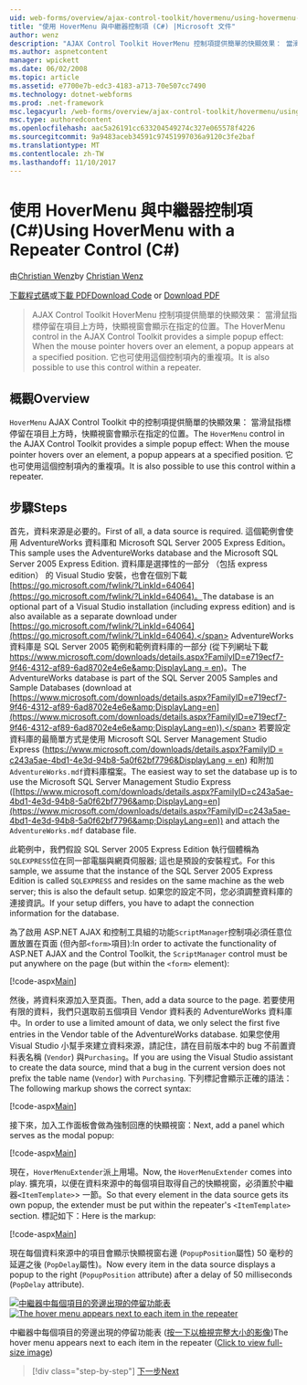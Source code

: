 ```yaml
---
uid: web-forms/overview/ajax-control-toolkit/hovermenu/using-hovermenu-with-a-repeater-control-cs
title: "使用 HoverMenu 與中繼器控制項 (C#) |Microsoft 文件"
author: wenz
description: "AJAX Control Toolkit HoverMenu 控制項提供簡單的快顯效果： 當滑鼠指標停留在項目上方時，快顯視窗會顯示在 specifi..."
ms.author: aspnetcontent
manager: wpickett
ms.date: 06/02/2008
ms.topic: article
ms.assetid: e7700e7b-edc3-4183-a713-70e507cc7490
ms.technology: dotnet-webforms
ms.prod: .net-framework
msc.legacyurl: /web-forms/overview/ajax-control-toolkit/hovermenu/using-hovermenu-with-a-repeater-control-cs
msc.type: authoredcontent
ms.openlocfilehash: aac5a26191cc633204549274c327e065578f4226
ms.sourcegitcommit: 9a9483aceb34591c97451997036a9120c3fe2baf
ms.translationtype: MT
ms.contentlocale: zh-TW
ms.lasthandoff: 11/10/2017
---
```

<a name="using-hovermenu-with-a-repeater-control-c"></a><span data-ttu-id="8dbf1-103">使用 HoverMenu 與中繼器控制項 (C#)</span><span class="sxs-lookup"><span data-stu-id="8dbf1-103">Using HoverMenu with a Repeater Control (C#)</span></span>
====================
<span data-ttu-id="8dbf1-104">由[Christian Wenz](https://github.com/wenz)</span><span class="sxs-lookup"><span data-stu-id="8dbf1-104">by [Christian Wenz](https://github.com/wenz)</span></span>

<span data-ttu-id="8dbf1-105">[下載程式碼](http://download.microsoft.com/download/b/0/6/b06fe835-5b8f-4c00-aef8-062c19d75b95/HoverMenu1.cs.zip)或[下載 PDF](http://download.microsoft.com/download/b/6/a/b6ae89ee-df69-4c87-9bfb-ad1eb2b23373/hovermenu1CS.pdf)</span><span class="sxs-lookup"><span data-stu-id="8dbf1-105">[Download Code](http://download.microsoft.com/download/b/0/6/b06fe835-5b8f-4c00-aef8-062c19d75b95/HoverMenu1.cs.zip) or [Download PDF](http://download.microsoft.com/download/b/6/a/b6ae89ee-df69-4c87-9bfb-ad1eb2b23373/hovermenu1CS.pdf)</span></span>

> <span data-ttu-id="8dbf1-106">AJAX Control Toolkit HoverMenu 控制項提供簡單的快顯效果： 當滑鼠指標停留在項目上方時，快顯視窗會顯示在指定的位置。</span><span class="sxs-lookup"><span data-stu-id="8dbf1-106">The HoverMenu control in the AJAX Control Toolkit provides a simple popup effect: When the mouse pointer hovers over an element, a popup appears at a specified position.</span></span> <span data-ttu-id="8dbf1-107">它也可使用這個控制項內的重複項。</span><span class="sxs-lookup"><span data-stu-id="8dbf1-107">It is also possible to use this control within a repeater.</span></span>


## <a name="overview"></a><span data-ttu-id="8dbf1-108">概觀</span><span class="sxs-lookup"><span data-stu-id="8dbf1-108">Overview</span></span>

<span data-ttu-id="8dbf1-109">`HoverMenu` AJAX Control Toolkit 中的控制項提供簡單的快顯效果： 當滑鼠指標停留在項目上方時，快顯視窗會顯示在指定的位置。</span><span class="sxs-lookup"><span data-stu-id="8dbf1-109">The `HoverMenu` control in the AJAX Control Toolkit provides a simple popup effect: When the mouse pointer hovers over an element, a popup appears at a specified position.</span></span> <span data-ttu-id="8dbf1-110">它也可使用這個控制項內的重複項。</span><span class="sxs-lookup"><span data-stu-id="8dbf1-110">It is also possible to use this control within a repeater.</span></span>

## <a name="steps"></a><span data-ttu-id="8dbf1-111">步驟</span><span class="sxs-lookup"><span data-stu-id="8dbf1-111">Steps</span></span>

<span data-ttu-id="8dbf1-112">首先，資料來源是必要的。</span><span class="sxs-lookup"><span data-stu-id="8dbf1-112">First of all, a data source is required.</span></span> <span data-ttu-id="8dbf1-113">這個範例會使用 AdventureWorks 資料庫和 Microsoft SQL Server 2005 Express Edition。</span><span class="sxs-lookup"><span data-stu-id="8dbf1-113">This sample uses the AdventureWorks database and the Microsoft SQL Server 2005 Express Edition.</span></span> <span data-ttu-id="8dbf1-114">資料庫是選擇性的一部分 （包括 express edition） 的 Visual Studio 安裝，也會在個別下載[https://go.microsoft.com/fwlink/?LinkId=64064](https://go.microsoft.com/fwlink/?LinkId=64064)。</span><span class="sxs-lookup"><span data-stu-id="8dbf1-114">The database is an optional part of a Visual Studio installation (including express edition) and is also available as a separate download under [https://go.microsoft.com/fwlink/?LinkId=64064](https://go.microsoft.com/fwlink/?LinkId=64064).</span></span> <span data-ttu-id="8dbf1-115">AdventureWorks 資料庫是 SQL Server 2005 範例和範例資料庫的一部分 (從下列網址下載[https://www.microsoft.com/downloads/details.aspx?FamilyID=e719ecf7-9f46-4312-af89-6ad8702e4e6e&amp;DisplayLang = en](https://www.microsoft.com/downloads/details.aspx?FamilyID=e719ecf7-9f46-4312-af89-6ad8702e4e6e&amp;DisplayLang=en))。</span><span class="sxs-lookup"><span data-stu-id="8dbf1-115">The AdventureWorks database is part of the SQL Server 2005 Samples and Sample Databases (download at [https://www.microsoft.com/downloads/details.aspx?FamilyID=e719ecf7-9f46-4312-af89-6ad8702e4e6e&amp;DisplayLang=en](https://www.microsoft.com/downloads/details.aspx?FamilyID=e719ecf7-9f46-4312-af89-6ad8702e4e6e&amp;DisplayLang=en)).</span></span> <span data-ttu-id="8dbf1-116">若要設定資料庫的最簡單方式是使用 Microsoft SQL Server Management Studio Express ([https://www.microsoft.com/downloads/details.aspx?FamilyID = c243a5ae-4bd1-4e3d-94b8-5a0f62bf7796&amp;DisplayLang = en](https://www.microsoft.com/downloads/details.aspx?FamilyID=c243a5ae-4bd1-4e3d-94b8-5a0f62bf7796&amp;DisplayLang=en)) 和附加`AdventureWorks.mdf`資料庫檔案。</span><span class="sxs-lookup"><span data-stu-id="8dbf1-116">The easiest way to set the database up is to use the Microsoft SQL Server Management Studio Express ([https://www.microsoft.com/downloads/details.aspx?FamilyID=c243a5ae-4bd1-4e3d-94b8-5a0f62bf7796&amp;DisplayLang=en](https://www.microsoft.com/downloads/details.aspx?FamilyID=c243a5ae-4bd1-4e3d-94b8-5a0f62bf7796&amp;DisplayLang=en)) and attach the `AdventureWorks.mdf` database file.</span></span>

<span data-ttu-id="8dbf1-117">此範例中，我們假設 SQL Server 2005 Express Edition 執行個體稱為`SQLEXPRESS`位在同一部電腦與網頁伺服器; 這也是預設的安裝程式。</span><span class="sxs-lookup"><span data-stu-id="8dbf1-117">For this sample, we assume that the instance of the SQL Server 2005 Express Edition is called `SQLEXPRESS` and resides on the same machine as the web server; this is also the default setup.</span></span> <span data-ttu-id="8dbf1-118">如果您的設定不同，您必須調整資料庫的連接資訊。</span><span class="sxs-lookup"><span data-stu-id="8dbf1-118">If your setup differs, you have to adapt the connection information for the database.</span></span>

<span data-ttu-id="8dbf1-119">為了啟用 ASP.NET AJAX 和控制工具組的功能`ScriptManager`控制項必須任意位置放置在頁面 (但內部`<form>`項目):</span><span class="sxs-lookup"><span data-stu-id="8dbf1-119">In order to activate the functionality of ASP.NET AJAX and the Control Toolkit, the `ScriptManager` control must be put anywhere on the page (but within the `<form>` element):</span></span>

[!code-aspx[Main](using-hovermenu-with-a-repeater-control-cs/samples/sample1.aspx)]

<span data-ttu-id="8dbf1-120">然後，將資料來源加入至頁面。</span><span class="sxs-lookup"><span data-stu-id="8dbf1-120">Then, add a data source to the page.</span></span> <span data-ttu-id="8dbf1-121">若要使用有限的資料，我們只選取前五個項目 Vendor 資料表的 AdventureWorks 資料庫中。</span><span class="sxs-lookup"><span data-stu-id="8dbf1-121">In order to use a limited amount of data, we only select the first five entries in the Vendor table of the AdventureWorks database.</span></span> <span data-ttu-id="8dbf1-122">如果您使用 Visual Studio 小幫手來建立資料來源，請記住，請在目前版本中的 bug 不前置資料表名稱 (`Vendor`) 與`Purchasing`。</span><span class="sxs-lookup"><span data-stu-id="8dbf1-122">If you are using the Visual Studio assistant to create the data source, mind that a bug in the current version does not prefix the table name (`Vendor`) with `Purchasing`.</span></span> <span data-ttu-id="8dbf1-123">下列標記會顯示正確的語法：</span><span class="sxs-lookup"><span data-stu-id="8dbf1-123">The following markup shows the correct syntax:</span></span>

[!code-aspx[Main](using-hovermenu-with-a-repeater-control-cs/samples/sample2.aspx)]

<span data-ttu-id="8dbf1-124">接下來，加入工作面板會做為強制回應的快顯視窗：</span><span class="sxs-lookup"><span data-stu-id="8dbf1-124">Next, add a panel which serves as the modal popup:</span></span>

[!code-aspx[Main](using-hovermenu-with-a-repeater-control-cs/samples/sample3.aspx)]

<span data-ttu-id="8dbf1-125">現在，`HoverMenuExtender`派上用場。</span><span class="sxs-lookup"><span data-stu-id="8dbf1-125">Now, the `HoverMenuExtender` comes into play.</span></span> <span data-ttu-id="8dbf1-126">擴充項，以便在資料來源中的每個項目取得自己的快顯視窗，必須置於中繼器`<ItemTemplate>`> 一節。</span><span class="sxs-lookup"><span data-stu-id="8dbf1-126">So that every element in the data source gets its own popup, the extender must be put within the repeater's `<ItemTemplate>` section.</span></span> <span data-ttu-id="8dbf1-127">標記如下：</span><span class="sxs-lookup"><span data-stu-id="8dbf1-127">Here is the markup:</span></span>

[!code-aspx[Main](using-hovermenu-with-a-repeater-control-cs/samples/sample4.aspx)]

<span data-ttu-id="8dbf1-128">現在每個資料來源中的項目會顯示快顯視窗右邊 (`PopupPosition`屬性) 50 毫秒的延遲之後 (`PopDelay`屬性)。</span><span class="sxs-lookup"><span data-stu-id="8dbf1-128">Now every item in the data source displays a popup to the right (`PopupPosition` attribute) after a delay of 50 milliseconds (`PopDelay` attribute).</span></span>


<span data-ttu-id="8dbf1-129">[![中繼器中每個項目的旁邊出現的停留功能表](using-hovermenu-with-a-repeater-control-cs/_static/image2.png)](using-hovermenu-with-a-repeater-control-cs/_static/image1.png)</span><span class="sxs-lookup"><span data-stu-id="8dbf1-129">[![The hover menu appears next to each item in the repeater](using-hovermenu-with-a-repeater-control-cs/_static/image2.png)](using-hovermenu-with-a-repeater-control-cs/_static/image1.png)</span></span>

<span data-ttu-id="8dbf1-130">中繼器中每個項目的旁邊出現的停留功能表 ([按一下以檢視完整大小的影像](using-hovermenu-with-a-repeater-control-cs/_static/image3.png))</span><span class="sxs-lookup"><span data-stu-id="8dbf1-130">The hover menu appears next to each item in the repeater ([Click to view full-size image](using-hovermenu-with-a-repeater-control-cs/_static/image3.png))</span></span>

>[!div class="step-by-step"]
[<span data-ttu-id="8dbf1-131">下一步</span><span class="sxs-lookup"><span data-stu-id="8dbf1-131">Next</span></span>](using-hovermenu-with-a-repeater-control-vb.md)

